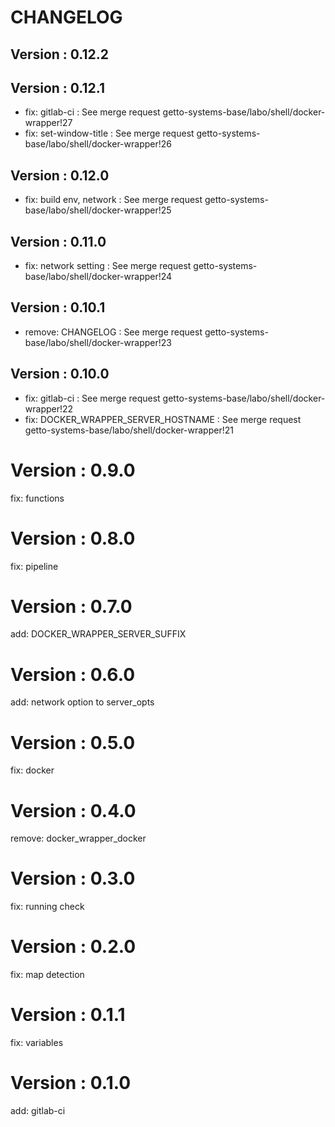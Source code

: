 # CHANGELOG

## Version : 0.12.2



## Version : 0.12.1

- fix: gitlab-ci : See merge request getto-systems-base/labo/shell/docker-wrapper!27
- fix: set-window-title : See merge request getto-systems-base/labo/shell/docker-wrapper!26


## Version : 0.12.0

- fix: build env, network : See merge request getto-systems-base/labo/shell/docker-wrapper!25


## Version : 0.11.0

- fix: network setting : See merge request getto-systems-base/labo/shell/docker-wrapper!24


## Version : 0.10.1

- remove: CHANGELOG : See merge request getto-systems-base/labo/shell/docker-wrapper!23


## Version : 0.10.0

- fix: gitlab-ci : See merge request getto-systems-base/labo/shell/docker-wrapper!22
- fix: DOCKER_WRAPPER_SERVER_HOSTNAME : See merge request getto-systems-base/labo/shell/docker-wrapper!21

# Version : 0.9.0

fix: functions

# Version : 0.8.0

fix: pipeline

# Version : 0.7.0

add: DOCKER_WRAPPER_SERVER_SUFFIX

# Version : 0.6.0

add: network option to server_opts

# Version : 0.5.0

fix: docker

# Version : 0.4.0

remove: docker_wrapper_docker

# Version : 0.3.0

fix: running check

# Version : 0.2.0

fix: map detection

# Version : 0.1.1

fix: variables

# Version : 0.1.0

add: gitlab-ci

